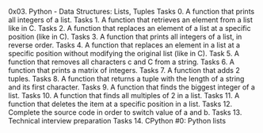 0x03. Python - Data Structures: Lists, Tuples
Tasks 0. A function that prints all integers of a list.
Tasks 1. A function that retrieves an element from a list like in C.
Tasks 2. A function that replaces an element of a list at a specific position (like in C).
Tasks 3. A function that prints all integers of a list, in reverse order.
Tasks 4. A function that replaces an element in a list at a specific position without modifying the original list (like in C).
Task 5. A function that removes all characters c and C from a string.
Tasks 6. A function that prints a matrix of integers.
Tasks 7. A function that adds 2 tuples.
Tasks 8. A function that returns a tuple with the length of a string and its first character.
Tasks 9. A function that finds the biggest integer of a list.
Tasks 10. A function that finds all multiples of 2 in a list.
Tasks 11. A function that deletes the item at a specific position in a list.
Tasks 12. Complete the source code in order to switch value of a and b.
Tasks 13. Technical interview preparation
Tasks 14. CPython #0: Python lists
